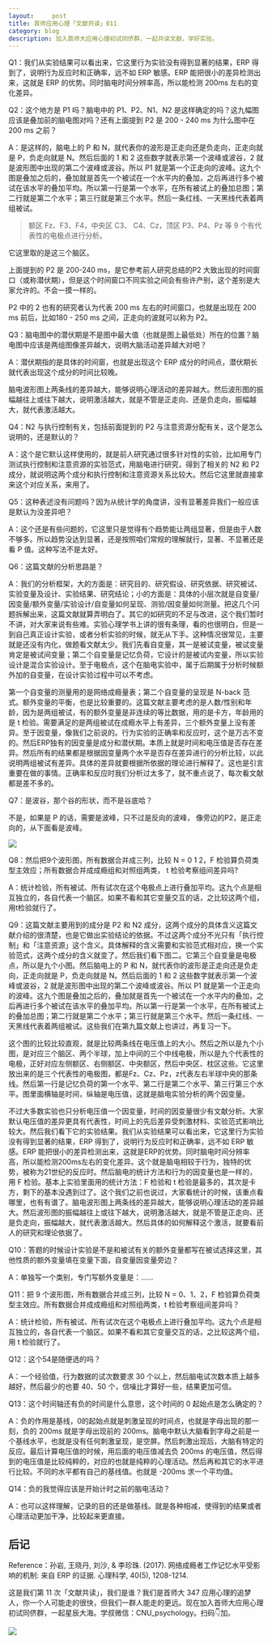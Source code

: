 ```yaml
---
layout:     post
title: 首师应用心理「文献共读」011
category: blog
description: 加入首师大应用心理初试同侪群，一起共读文献，学好实验。
---
```


Q1：我们从实验结果可以看出来，它这里行为实验没有得到显著的结果，ERP 得到了，说明行为反应时和正确率，远不如 ERP 敏感。ERP 能把很小的差异检测出来，这就是 ERP 的优势。同时脑电时间分辨率高，所以能检测 200ms 左右的变化差异。

Q2：这个地方是 P1 吗？脑电中的 P1、P2、N1、N2 是这样确定的吗？这九幅图应该是叠加前的脑电图对吗？还有上面提到 P2 是 200 - 240 ms 为什么图中在 200 ms 之前？

A：是这样的，脑电上的 P 和 N，就代表你的波形是正走向还是负走向，正走向就是 P，负走向就是 N。然后后面的 1 和 2 这些数字就表示第一个波峰或波谷，2 就是波形图中出现的第二个波峰或波谷。所以 P1 就是第一个正走向的波峰。这九个图是叠加之后的，叠加就是首先一个被试在一个水平内的叠加，之后再进行多个被试在该水平的叠加平均。所以第一行是第一个水平，在所有被试上的叠加总图；第二行就是第二个水平；第三行就是第三个水平。然后一条红线、一天黑线代表着两组被试。

> 额区 Fz、F3、F4，中央区 C3、 C4、Cz，顶区 P3、P4、Pz 等 9 个有代表性的电极点进行分析。

它这里取的是这三个脑区。

上面提到的 P2 是 200-240 ms，是它参考前人研究总结的P2 大致出现的时间窗口（或称潜伏期），但是这个时间窗口不同实验之间会有些许产别，这个差别是大家允许的。不会一摸一样的。

P2 中的 2 也有的研究者认为代表 200 ms 左右的时间窗口，也就是出现在 200 ms 前后，比如180 - 250 ms 之间，正走向的波就可以称为 P2。

Q3：脑电图中的潜伏期是不是图中最大值（也就是图上最低处）所在的位置？脑电图中应该是两组图像差异越大，说明大脑活动差异越大对吧？

A：潜伏期指的是具体的时间窗，也就是出现这个 ERP 成分的时间点，潜伏期长就代表出现这个成分的时间比较晚。

脑电波形图上两条线的差异越大，能够说明心理活动的差异越大。然后波形图的振幅越往上或往下越大，说明激活越大，就是不管是正走向、还是负走向，振幅越大，就代表激活越大。

Q4：N2 与执行控制有关，包括前面提到的 P2 与注意资源分配有关，这个是怎么说明的，还是默认的？

A：这个是它默认这样使用的，就是前人研究通过很多针对性的实验，比如用专门测试执行控制和注意资源的实验范式，用脑电进行研究，得到了相关的 N2 和 P2 成分，就说明这两个成分和执行控制和注意资源关系比较大。然后它这里就直接拿来这个对应关系，来用了。

Q5：这种表述没有问题吗？因为从统计学的角度讲，没有显著差异我们一般应该是默认为没差异吧？

A：这个还是有些问题的，它这里只是觉得有个趋势能让两组显著，但是由于人数不够多。所以趋势没达到显著，还是按照咱们常规的理解就行，显著、不显著还是看 P 值。这种写法不是太好。

Q6：这篇文献的分析思路是？

A：我们的分析框架，大的方面是：研究目的、研究假设、研究依据、研究被试、实验变量及设计、实验结果、研究结论；小的方面是：具体的小层次就是自变量/因变量/额外变量/实验设计/自变量如何呈现、测验/因变量如何测量。把这几个问题拆解出来，这篇文献就算弄明白了。其它的如研究的不足与改进，这个我们暂时不讲，对大家来说有些难。实验心理学书上讲的很有条理，看的也很明白，但是一到自己真正设计实验，或者分析实验的时候，就无从下手。这种情况很常见，主要就是还没有内化，做题看文献太少。我们先看自变量，其一是被试变量，被试变量肯定是被试间变量；第二个自变量是记忆负荷，它设计的是被试内变量，所以实验设计是混合实验设计。至于电极点，这个在脑电实验中，属于后期属于分析时候额外加的自变量，在设计实验过程中可以不考虑。

第一个自变量的测量用的是网络成瘾量表；第二个自变量的呈现是 N-back 范式。额外变量的平衡，也是比较重要的。这篇文献主要考虑的是人数/性别和年龄，因为是两组被试，有的额外变量是非连续的等比数据，用的是卡方，年龄用的是 t 检验。需要满足的是两组被试在成瘾水平上有差异，三个额外变量上没有差异。至于因变量，像我们之前说的。行为实验的正确率和反应时，这个是万古不变的。然后ERP独有的因变量是成分和潜伏期。本质上就是时间和电压值是否存在差异。然后所有的结果都是根据因变量两个水平是否存在差异进行的分析比较，以此说明两组被试有差异。具体的差异就要根据所依据的理论进行解释了。这也是引言重要在做的事情。正确率和反应时我们分析过太多了，就不重点说了，每次看文献都是差不多的。
 
Q7：是波谷，那个谷的形状，而不是谷底哈？

不是，如果是 P 的话，需要是波峰，只不过是反向的波峰， 像旁边的P2，是正走向的，从下面看是波峰。

![](https://cnu347-1257355643.cos.ap-beijing.myqcloud.com/CNU347/exp11.png)

Q8：然后把9个波形图，所有数据合并成三列，比较 N = 0 1 2，F 检验算负荷类型主效应；所有数据合并成成瘾组和对照组两类， t 检验考察组间差异吗?

A：统计检验，所有被试、所有试次在这个电极点上进行叠加平均。这九个点是相互独立的，各自代表一个脑区。如果不看和其它变量交互的话，之比较这两个组，用t检验就行了。

Q9：这篇文献主要用到的成分是 P2 和 N2 成分，这两个成分的具体含义这篇文献介绍的很清楚，也是它做出实验结论的依据。不过这两个成分不光只有「执行控制」和「注意资源」这个含义。具体解释的含义需要和实验范式相对应，换一个实验范式，这两个成分的含义就变了。然后我们看下图二。它第三个自变量是电极点，所以是九个小图。然后脑电上的 P 和 N，就代表你的波形是正走向还是负走向，正走向就是 P，负走向就是 N。然后后面的 1 和 2 这些数字就表示第一个波峰或波谷，2 就是波形图中出现的第二个波峰或波谷。所以 P1 就是第一个正走向的波峰。这九个图是叠加之后的，叠加就是首先一个被试在一个水平内的叠加，之后再进行多个被试在该水平的叠加平均。所以第一行是第一个水平，在所有被试上的叠加总图；第二行就是第二个水平；第三行就是第三个水平。然后一条红线、一天黑线代表着两组被试。这些我们在第九篇文献上也讲过，再复习一下。

这个图的比较比较直观，就是比较两条线在电压值上的大小。然后之所以是九个小图，是对应三个脑区、两个半球，加上中间的三个中线电极，所以是九个代表性的电极，正好对应左侧额区、右侧额区、中央额区，然后中央区、枕区这些。它这里放出来的是三个代表性的电极图，都是Fz、Cz、Pz，z代表左右半球中央的那条线。然后第一行是记忆负荷的第一个水平、第二行是第二个水平、第三行第三个水平。图里面横轴是时间，纵轴是电压值，这就是脑电实验分析的两个因变量。

不过大多数实验也只分析电压值一个因变量，时间的因变量很少有文献分析。大家默认电压值的差异更具有代表性，时间上的先后差异受刺激材料、实验范式影响比较大。然后我们看下它的实验结果。我们从实验结果可以看出来，它这里行为实验没有得到显著的结果，ERP 得到了，说明行为反应时和正确率，远不如 ERP 敏感。ERP 能把很小的差异检测出来，这就是ERP的优势。同时脑电时间分辨率高，所以能检测200ms左右的变化差异。这个就是脑电相较于行为，独特的优势，被称为21世纪的反应时。然后脑电的统计方法和行为的因变量也是一样的，用 F 检验。基本上实验里面用的统计方法：F 检验和 t 检验是最多的，其次是卡方，剩下的基本没遇到过了。这个我们之前也说过，大家看统计的时候，该重点看哪里，也有有谱了。脑电波形图上两条线的差异越大，能够说明心理活动的差异越大。然后波形图的振幅越往上或往下越大，说明激活越大，就是不管是正走向、还是负走向，振幅越大，就代表激活越大。然后具体的如何解释这个激活，就要看前人的研究和理论依据了。

Q10：答题的时候设计实验是不是和被试有关的额外变量都写在被试选择这里，其他性质的额外变量填在变量下面，自变量因变量旁边？ 

A：单独写一个类别，专门写额外变量是：……

Q11：把 9 个波形图，所有数据合并成三列，比较 N = 0、1、2，F 检验算负荷类型主效应。所有数据合并成成瘾组和对照组两类，t 检验考察组间差异吗？

A：统计检验，所有被试、所有试次在这个电极点上进行叠加平均。这九个点是相互独立的，各自代表一个脑区。如果不看和其它变量交互的话，之比较这两个组，用 t 检验就行了。

Q12：这个54是随便选的吗？

A：一个经验值，行为数据的试次数要求 30 个以上，然后脑电试次数本质上越多越好，然后最少的也要 40、50 个，信噪比才算好一些，结果更加可信。 

Q13：这个时间轴还有负的时间是什么意思，这个时间的 0 起始点是怎么确定的？

A：负的作用是基线，0的起始点就是刺激呈现的时间点，也就是字母出现的那一刻，负的 200ms 就是字母出现前的 200ms。脑电中默认大脑看到字母之前是一个基线水平，也就是没有任何刺激呈现，是空屏。然后刺激出现后，大脑有特定的反应。最后计算电压值的时候，用后面的电压值减去负 200ms 的电压值，然后得到的电压值是比较纯粹的，对应的也就是纯粹的心理活动。然后再和其它的水平进行比较。不同的水平都有自己的基线值。也就是 -200ms 求一个平均值。

Q14：负的我觉得应该是开始计时之前的脑电活动？

A：也可以这样理解，记录的目的还是做基线。就是各种相减，使得到的结果或者心理活动更加干净，比较起来更直接。

## 后记

Reference：孙岩, 王晓丹, 刘沙, & 李珍珠. (2017). 网络成瘾者工作记忆水平受影响的机制: 来自 ERP 的证据. 心理科学, 40(5), 1208-1214.

这是我们第 11 次「文献共读」，我们是谁？我们是首师大 347 应用心理的追梦人，你一个人可能走的很快，但我们一群人能走的更远。现在加入首师大应用心理初试同侪群，一起星辰大海。学叔微信：CNU_psychology。扫码👇加。

![](https://image.cnu347.com/wechat_cnuPsychology.jpg)